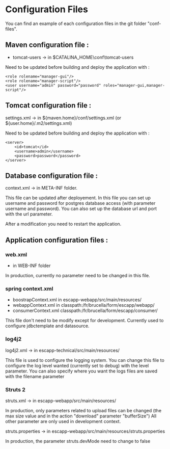 # Configuration Files

You can find an example of each configuration files in the git folder "conf-files".

## Maven configuration file :

* tomcat-users -> in $CATALINA_HOME\conf\tomcat-users

Need to be updated before building and deploy the application with :
```
<role rolename="manager-gui"/>
<role rolename="manager-script"/>
<user username="admin" password="password" roles="manager-gui,manager-script"/>
```

## Tomcat configuration file :

settings.xml -> in ${maven.home}/conf/settings.xml (or ${user.home}/.m2/settings.xml)

Need to be updated before building and deploy the application with :
```
<server>
    <id>tomcat</id>
    <username>admin</username>
    <password>password</password>
</server>
```


## Database configuration file :

context.xml -> in META-INF folder.

This file can be updated after deployement. In this file you can set up username and password for postgres database access (with parameter username and password).
You can also set up the database url and port with the url parameter.

After a modification you need to restart the application.



## Application configuration files :

### web.xml

* in WEB-INF folder

In production, currently no parameter need to be changed in this file.

### spring context.xml 

* boostrapContext.xml in escapp-webapp/src/main/resources/ 
* webappContext.xml in classpath:/fr/brucella/form/escapp/webapp/
* consumerContext.xml classpath:/fr/brucella/form/escapp/consumer/

This file don't need to be modify except for development. 
Currently used to configure jdbctemplate and datasource.

### log4j2

log4j2.xml -> in escapp-technical/src/main/resources/

This file is used to configure the logging system. 
You can change this file to configure the log level wanted (currently set to debug) with the level parameter.
You can also specify where you want the logs files are saved with the filename parameter


### Struts 2

struts.xml -> in escapp-webapp/src/main/resources/

In production, only parameters related to upload files can be changed (the max size value and in the action "download" parameter "bufferSize")
All other parameter are only used in development context.

struts.properties -> in escapp-webapp/src/main/resources/struts.properties

In production, the parameter struts.devMode need to change to false
